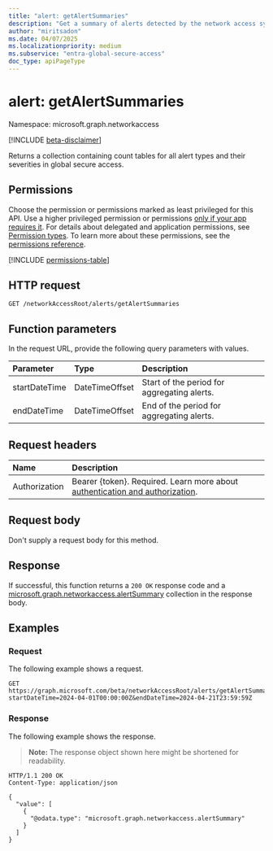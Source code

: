 ```yaml
---
title: "alert: getAlertSummaries"
description: "Get a summary of alerts detected by the network access system."
author: "miritsadon"
ms.date: 04/07/2025
ms.localizationpriority: medium
ms.subservice: "entra-global-secure-access"
doc_type: apiPageType
---
```


# alert: getAlertSummaries

Namespace: microsoft.graph.networkaccess

[!INCLUDE [beta-disclaimer](../../includes/beta-disclaimer.md)]

Returns a collection containing count tables for all alert types and their severities in global secure access.

## Permissions

Choose the permission or permissions marked as least privileged for this API. Use a higher privileged permission or permissions [only if your app requires it](/graph/permissions-overview#best-practices-for-using-microsoft-graph-permissions). For details about delegated and application permissions, see [Permission types](/graph/permissions-overview#permission-types). To learn more about these permissions, see the [permissions reference](/graph/permissions-reference).

<!-- {
  "blockType": "permissions",
  "name": "networkaccess-alert-getalertsummaries-permissions"
}
-->
[!INCLUDE [permissions-table](../includes/permissions/networkaccess-alert-getalertsummaries-permissions.md)]

## HTTP request

<!-- {
  "blockType": "ignored"
}
-->
``` http
GET /networkAccessRoot/alerts/getAlertSummaries
```

## Function parameters
In the request URL, provide the following query parameters with values.

|Parameter|Type|Description|
|:---|:---|:---|
|startDateTime|DateTimeOffset|Start of the period for aggregating alerts.|
|endDateTime|DateTimeOffset|End of the period for aggregating alerts.|

## Request headers

|Name|Description|
|:---|:---|
|Authorization|Bearer {token}. Required. Learn more about [authentication and authorization](/graph/auth/auth-concepts).|

## Request body

Don't supply a request body for this method.

## Response

If successful, this function returns a `200 OK` response code and a [microsoft.graph.networkaccess.alertSummary](../resources/networkaccess-alertsummary.md) collection in the response body.

## Examples

### Request

The following example shows a request.
<!-- {
  "blockType": "request",
  "name": "alertthis.getalertsummaries"
}
-->
``` http
GET https://graph.microsoft.com/beta/networkAccessRoot/alerts/getAlertSummaries?startDateTime=2024-04-01T00:00:00Z&endDateTime=2024-04-21T23:59:59Z
```

### Response

The following example shows the response.
>**Note:** The response object shown here might be shortened for readability.
<!-- {
  "blockType": "response",
  "truncated": true,
  "@odata.type": "Collection(microsoft.graph.networkaccess.alertSummary)"
}
-->
``` http
HTTP/1.1 200 OK
Content-Type: application/json

{
  "value": [
    {
      "@odata.type": "microsoft.graph.networkaccess.alertSummary"
    }
  ]
}
```
